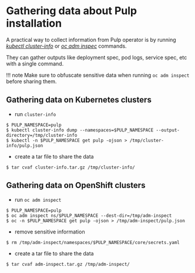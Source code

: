 # Gathering data about Pulp installation

A practical way to collect information from Pulp operator is by running *[kubectl cluster-info](https://kubernetes.io/docs/reference/generated/kubectl/kubectl-commands#cluster-info)* or *[oc adm inspec](https://docs.openshift.com/container-platform/4.10/support/gathering-cluster-data.html)* commands.

They can gather outputs like deployment spec, pod logs, service spec, etc with a single command.

!!! note
    Make sure to obfuscate sensitive data when running `oc adm inspect` before sharing them.


## Gathering data on Kubernetes clusters

* run `cluster-info`
~~~
$ PULP_NAMESPACE=pulp
$ kubectl cluster-info dump --namespaces=$PULP_NAMESPACE --output-directory=/tmp/cluster-info
$ kubectl -n $PULP_NAMESPACE get pulp -ojson > /tmp/cluster-info/pulp.json
~~~

* create a tar file to share the data
~~~
$ tar cvaf cluster-info.tar.gz /tmp/cluster-info/
~~~

## Gathering data on OpenShift clusters

* run `oc adm inspect`
~~~
$ PULP_NAMESPACE=pulp
$ oc adm inspect ns/$PULP_NAMESPACE --dest-dir=/tmp/adm-inspect
$ oc -n $PULP_NAMESPACE get pulp -ojson > /tmp/adm-inspect/pulp.json
~~~

* remove sensitive information
~~~
$ rm /tmp/adm-inspect/namespaces/$PULP_NAMESPACE/core/secrets.yaml
~~~

* create a tar file to share the data
~~~
$ tar cvaf adm-inspect.tar.gz /tmp/adm-inspect/
~~~